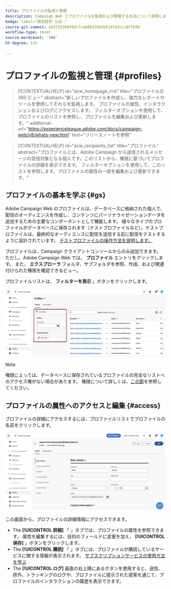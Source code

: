 ```yaml
---
title: プロファイルの監視と管理
description: Campaign Web でプロファイルを監視および管理する方法について説明します。
badge: label="限定提供（LA）"
source-git-commit: a53f33360f0dc7ca80b235bd5814fd3ccc0ff698
workflow-type: tm+mt
source-wordcount: '380'
ht-degree: 11%

---
```


# プロファイルの監視と管理 {#profiles}

>[!CONTEXTUALHELP]
>id="acw_homepage_rn4"
>title="プロファイルの 360 ビュー"
>abstract="新しいプロファイルを作成し、強力なレポートやツールを使用してそれらを監視します。 プロファイルの属性、インタラクションおよびログにアクセスします。 フィルターオプションを使用して、プロファイルのリストを参照し、プロファイルを編集および更新します。"
>additional-url="https://experienceleague.adobe.com/docs/campaign-web/v8/whats-new.html" text="リリースノートを参照"

>[!CONTEXTUALHELP]
>id="acw_recipients_list"
>title="プロファイル"
>abstract="プロファイルとは、Adobe Campaign から送信されるメッセージの受信対象となる個人です。このリストから、権限に基づいてプロファイルの詳細を表示できます。 フィルターオプションを使用して、このリストを参照します。プロファイルの属性の一部を編集および更新できます。"

## プロファイルの基本を学ぶ {#gs}

Adobe Campaign Web のプロファイルは、データベースに格納された個人で、配信のオーディエンスを作成し、コンテンツにパーソナライゼーションデータを追加するための主要なコンポーネントとして機能します。 様々なタイプのプロファイルがデータベースに保存されます（テストプロファイルなど）。テストプロファイルは、最終的なオーディエンスに配信を送信する前に配信をテストするように設計されています。 [テストプロファイルの操作方法を説明します。](test-profiles.md)

プロファイルは、Campaign クライアントコンソールからのみ追加できます。 ただし、Adobe Campaign Web では、 **プロファイル** エントリをクリックします。 また、 **エクスプローラ** フォルダ、サブフォルダを参照、作成、および関連付けられた権限を確認できるビュー。

プロファイルリストは、 **フィルターを表示** 」ボタンをクリックします。

![](assets/profiles-list.png)

>[!NOTE]
>
>権限によっては、データベースに保存されているプロファイルの完全なリストへのアクセス権がない場合があります。 権限について詳しくは、[この節](../get-started/permissions.md)を参照してください。

## プロファイルの属性へのアクセスと編集 {#access}

プロファイルの詳細にアクセスするには、プロファイルリストでプロファイルの名前をクリックします。

![](assets/profiles-details.png)

この画面から、プロファイルの詳細情報にアクセスできます。

* The **[!UICONTROL 詳細]** 「 」タブでは、プロファイルの属性を参照できます。 属性を編集するには、目的のフィールドに変更を加え、 **[!UICONTROL 保存]** 」ボタンをクリックします。
* The **[!UICONTROL 購読]** 「 」タブには、プロファイルが購読しているサービスに関する情報が表示されます。 [サブスクリプションサービスの使用方法を学ぶ](manage-services.md)
* The **[!UICONTROL ログ]** 画面の右上隅にあるボタンを使用すると、送信、除外、トラッキングのログや、プロファイルに提示された提案を通じて、プロファイルのインタラクションの履歴を表示できます。
